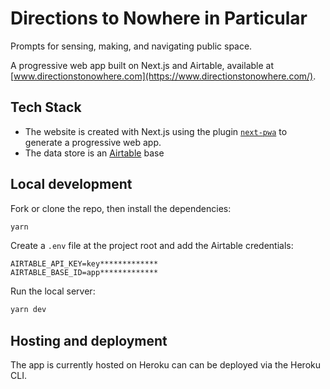 # Directions to Nowhere in Particular

Prompts for sensing, making, and navigating public space.

A progressive web app built on Next.js and Airtable, available at [www.directionstonowhere.com](https://www.directionstonowhere.com/).


## Tech Stack

- The website is created with Next.js using the plugin [`next-pwa`](https://github.com/shadowwalker/next-pwa) to generate a progressive web app.
- The data store is an [Airtable](https://airtable.com/) base

## Local development

Fork or clone the repo, then install the dependencies:
```bash
yarn
```

Create a `.env` file at the project root and add the Airtable credentials:
```
AIRTABLE_API_KEY=key*************
AIRTABLE_BASE_ID=app*************
```

Run the local server:
```bash
yarn dev
```


## Hosting and deployment

The app is currently hosted on Heroku can can be deployed via the Heroku CLI.
